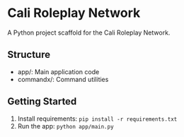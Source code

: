 # Cali Roleplay Network

A Python project scaffold for the Cali Roleplay Network.

## Structure
- app/: Main application code
- commandx/: Command utilities

## Getting Started
1. Install requirements: `pip install -r requirements.txt`
2. Run the app: `python app/main.py`

